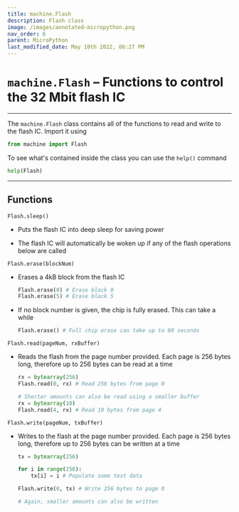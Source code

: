 ```yaml
---
title: machine.Flash
description: Flash class
image: /images/annotated-micropython.png
nav_order: 6
parent: MicroPython
last_modified_date: May 10th 2022, 06:27 PM
---
```


# `machine.Flash` – Functions to control the 32 Mbit flash IC

---

The `machine.Flash` class contains all of the functions to read and write to the flash IC. Import it using

```python
from machine import Flash
```

To see what's contained inside the class you can use the `help()` command

```python
help(Flash)
```

---

## Functions

`Flash.sleep()`

- Puts the flash IC into deep sleep for saving power

- The flash IC will automatically be woken up if any of the flash operations below are called

`Flash.erase(blockNum)`

- Erases a 4kB block from the flash IC
    
    ```python
    Flash.erase(0) # Erase block 0
    Flash.erase(5) # Erase block 5
    ```

- If no block number is given, the chip is fully erased. This can take a while

    ```python
    Flash.erase() # Full chip erase can take up to 80 seconds
    ```

`Flash.read(pageNum, rxBuffer)`

- Reads the flash from the page number provided. Each page is 256 bytes long, therefore up to 256 bytes can be read at a time

    ```python
    rx = bytearray(256)
    Flash.read(0, rx) # Read 256 bytes from page 0

    # Shorter amounts can also be read using a smaller buffer
    rx = bytearray(10)
    Flash.read(4, rx) # Read 10 bytes from page 4
    ```

`Flash.write(pageNum, txBuffer)`

- Writes to the flash at the page number provided. Each page is 256 bytes long, therefore up to 256 bytes can be written at a time

    ```python
    tx = bytearray(256)

    for i in range(256):
        tx[i] = i # Populate some test data
    
    Flash.write(0, tx) # Write 256 bytes to page 0
    
    # Again, smaller amounts can also be written
    ```